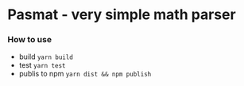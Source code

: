 # Pasmat - very simple math parser

### How to use

- build ```yarn build```
- test ```yarn test```
- publis to npm ```yarn dist && npm publish```